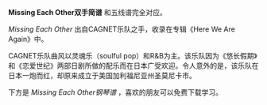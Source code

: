 

**Missing Each Other双手简谱** 和五线谱完全对应。

_Missing Each Other_ 出自CAGNET乐队之手，收录在专辑《Here We Are Again》中。

CAGNET乐队曲风以灵魂乐（soulful
pop）和R&B为主。该乐队因为《悠长假期》和《恋爱世纪》两部日剧所做的配乐而在日本广受欢迎。令人意外的是，该乐队在日本一炮而红，却原来成立于美国加利福尼亚州圣莫尼卡市。

下方是 _Missing Each Other钢琴谱_ ，喜欢的朋友可以免费下载学习。

